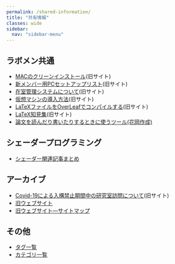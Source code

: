 ```yaml
---
permalink: /shared-information/
title: "共有情報"
classes: wide
sidebar:
  nav: "sidebar-menu"
---
```


## ラボメン共通
- [MACのクリーンインストール](http://133.43.44.80/itoh-lab/main/doku.php?id=%E3%81%9D%E3%81%AE%E4%BB%96:mac%E3%81%AE%E3%82%AF%E3%83%AA%E3%83%BC%E3%83%B3%E3%82%A4%E3%83%B3%E3%82%B9%E3%83%88%E3%83%BC%E3%83%AB)(旧サイト)
- [新メンバー用PCセットアップリスト](http://133.43.44.80/itoh-lab/main/doku.php?id=newmember:setuplist)(旧サイト)
- [在室管理システムについて](http://133.43.44.80/itoh-lab/main/doku.php?id=share:room_senser)(旧サイト)
- [仮想マシンの導入方法](http://133.43.44.80/itoh-lab/main/doku.php?id=%E3%81%9D%E3%81%AE%E4%BB%96:setup_vm)(旧サイト)
- [LaTeXファイルをOverLeafでコンパイルする](http://133.43.44.80/itoh-lab/main/doku.php?id=share:use_overleaf)(旧サイト)
- [LaTeX知見集](http://133.43.44.80/itoh-lab/main/doku.php?id=share:latex-commands)(旧サイト)
- [論文を読んだり書いたりするときに使うツール(花岡作成)](/blog/hanaoka-reading/)


## シェーダープログラミング
- [シェーダー関連記事まとめ](/blog/shader-list/)

## アーカイブ
- [Covid-19による入構禁止期間中の研究室訪問について](http://133.43.44.80/itoh-lab/main/doku.php?id=%E3%81%9D%E3%81%AE%E4%BB%96:covid-19)(旧サイト)
- [旧ウェブサイト](http://133.43.44.80/itoh-lab/main/doku.php?id=index.html)
- [旧ウェブサイト―サイトマップ](http://133.43.44.80/itoh-lab/main/doku.php?id=share:paper-read-write-tools&do=index)
  
## その他
- [タグ一覧](/tags/)
- [カテゴリ一覧](/categories/)
